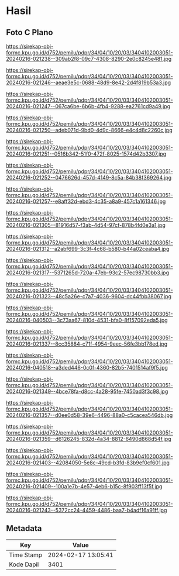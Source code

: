 # Hasil

## Foto C Plano

https://sirekap-obj-formc.kpu.go.id/d752/pemilu/pdpr/34/04/10/20/03/3404102003051-20240216-021238--309ab2f8-09c7-4308-8290-2e0c8245e481.jpg

https://sirekap-obj-formc.kpu.go.id/d752/pemilu/pdpr/34/04/10/20/03/3404102003051-20240216-021246--aeae3e5c-0688-48d9-8e42-2d4f819b53a3.jpg

https://sirekap-obj-formc.kpu.go.id/d752/pemilu/pdpr/34/04/10/20/03/3404102003051-20240216-021247--067ca6be-6b6b-4fb4-9288-ea2761cd9a49.jpg

https://sirekap-obj-formc.kpu.go.id/d752/pemilu/pdpr/34/04/10/20/03/3404102003051-20240216-021250--adeb071d-9bd0-4d9c-8666-e4c4d8c2260c.jpg

https://sirekap-obj-formc.kpu.go.id/d752/pemilu/pdpr/34/04/10/20/03/3404102003051-20240216-021251--0516b342-51f0-472f-8025-1574d42b3307.jpg

https://sirekap-obj-formc.kpu.go.id/d752/pemilu/pdpr/34/04/10/20/03/3404102003051-20240216-021252--0476626d-457d-4149-8c5a-84b38f369264.jpg

https://sirekap-obj-formc.kpu.go.id/d752/pemilu/pdpr/34/04/10/20/03/3404102003051-20240216-021257--e8aff32d-ebd3-4c35-a8a9-457c1a161346.jpg

https://sirekap-obj-formc.kpu.go.id/d752/pemilu/pdpr/34/04/10/20/03/3404102003051-20240216-021305--81916d57-f3ab-4d54-97cf-878b4fd0e3a1.jpg

https://sirekap-obj-formc.kpu.go.id/d752/pemilu/pdpr/34/04/10/20/03/3404102003051-20240216-021312--a2abf699-3c3f-4c68-b580-b44a02ceaba4.jpg

https://sirekap-obj-formc.kpu.go.id/d752/pemilu/pdpr/34/04/10/20/03/3404102003051-20240216-021317--5371265d-720a-47eb-93c2-57ec98730bb3.jpg

https://sirekap-obj-formc.kpu.go.id/d752/pemilu/pdpr/34/04/10/20/03/3404102003051-20240216-021323--48c5a26e-c7a7-4036-9604-dc44fbb38067.jpg

https://sirekap-obj-formc.kpu.go.id/d752/pemilu/pdpr/34/04/10/20/03/3404102003051-20240216-040503--3c73aa67-810d-4531-bfa0-8f157092eda5.jpg

https://sirekap-obj-formc.kpu.go.id/d752/pemilu/pdpr/34/04/10/20/03/3404102003051-20240216-021337--8cc35884-c71f-4954-9eec-56fe3bb178ed.jpg

https://sirekap-obj-formc.kpu.go.id/d752/pemilu/pdpr/34/04/10/20/03/3404102003051-20240216-040518--a3ded446-0c0f-4360-82b5-7401514af9f5.jpg

https://sirekap-obj-formc.kpu.go.id/d752/pemilu/pdpr/34/04/10/20/03/3404102003051-20240216-021349--4bce78fa-d8cc-4a28-95fe-7450ad3f3c98.jpg

https://sirekap-obj-formc.kpu.go.id/d752/pemilu/pdpr/34/04/10/20/03/3404102003051-20240216-021357--d0ee0d58-39e6-4496-88a0-c5cacea546db.jpg

https://sirekap-obj-formc.kpu.go.id/d752/pemilu/pdpr/34/04/10/20/03/3404102003051-20240216-021359--d6126245-832d-4a34-8812-6490d868d54f.jpg

https://sirekap-obj-formc.kpu.go.id/d752/pemilu/pdpr/34/04/10/20/03/3404102003051-20240216-021403--42084050-5e8c-49cd-b3fd-83b9ef0cf601.jpg

https://sirekap-obj-formc.kpu.go.id/d752/pemilu/pdpr/34/04/10/20/03/3404102003051-20240216-021409--100a1e7b-4e57-4eb6-b15c-8f903ff13f5f.jpg

https://sirekap-obj-formc.kpu.go.id/d752/pemilu/pdpr/34/04/10/20/03/3404102003051-20240216-021243--5372cc24-4459-4486-baa7-b4adf16a91ff.jpg


## Metadata

| Key        | Value               |
| ---------- | ------------------- |
| Time Stamp | 2024-02-17 13:05:41 |
| Kode Dapil | 3401                |



